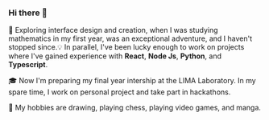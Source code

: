 ### Hi there 👋

🤵 Exploring interface design and creation, when I was studying
mathematics in my first year, was an exceptional adventure, and I
haven't stopped since.💡 In parallel, I've been lucky enough to work on
projects where I've gained experience with **React**, **Node Js**, **Python**, and **Typescript**.

🎓 Now I'm preparing my final year intership at the LIMA Laboratory. In
my spare time, I work on personal project and take part in hackathons.

🏓 My hobbies are drawing, playing chess, playing video games, and
manga.
<!--
**Online13/Online13** is a ✨ _special_ ✨ repository because its `README.md` (this file) appears on your GitHub profile.

Here are some ideas to get you started:

- 🔭 I’m currently working on ...
- 🌱 I’m currently learning ...
- 👯 I’m looking to collaborate on ...
- 🤔 I’m looking for help with ...
- 💬 Ask me about ...
- 📫 How to reach me: ...
- 😄 Pronouns: ...
- ⚡ Fun fact: ...
-->
